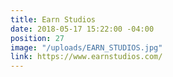 ```yaml
---
title: Earn Studios
date: 2018-05-17 15:22:00 -04:00
position: 27
image: "/uploads/EARN_STUDIOS.jpg"
link: https://www.earnstudios.com/
---
```


